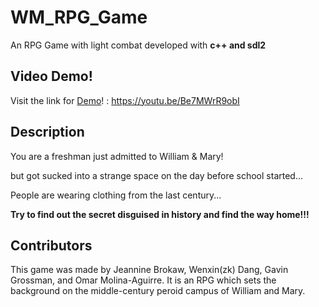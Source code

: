 # WM_RPG_Game
An RPG Game with light combat developed with **c++ and sdl2**

## Video Demo!
Visit the link for [Demo](https://youtu.be/Be7MWrR9obI)! : https://youtu.be/Be7MWrR9obI

## Description
You are a freshman just admitted to William & Mary! 

but got sucked into a strange space on the day before school started...

People are wearing clothing from the last century...

**Try to find out the secret disguised in history and find the way home!!!**

## Contributors
This game was made by Jeannine Brokaw, Wenxin(zk) Dang, Gavin Grossman, and Omar Molina-Aguirre. It is an RPG which sets the background on the middle-century peroid campus of William and Mary. 


